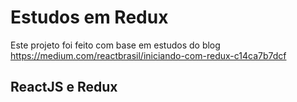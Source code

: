 # Estudos em Redux

Este projeto foi feito com base em estudos do blog https://medium.com/reactbrasil/iniciando-com-redux-c14ca7b7dcf

## ReactJS e Redux
